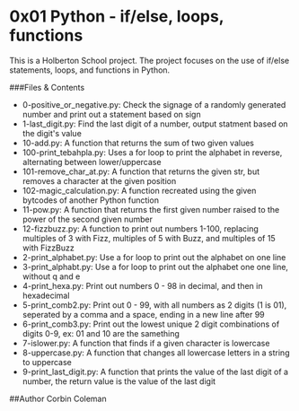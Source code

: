 # 0x01 Python - if/else, loops, functions
This is a Holberton School project. The project focuses on the use of if/else statements, loops, and functions in Python.

###Files & Contents
- 0-positive_or_negative.py: Check the signage of a randomly generated number and print out a statement based on sign
- 1-last_digit.py: Find the last digit of a number, output statment based on the digit's value
- 10-add.py: A function that returns the sum of two given values
- 100-print_tebahpla.py: Uses a for loop to print the alphabet in reverse, alternating between lower/uppercase
- 101-remove_char_at.py: A function that returns the given str, but removes a character at the given position
- 102-magic_calculation.py: A function recreated using the given bytcodes of another Python function
- 11-pow.py: A function that returns the first given number raised to the power of the second given number
- 12-fizzbuzz.py: A function to print out numbers 1-100, replacing multiples of 3 with Fizz, multiples of 5 with Buzz, and multiples of 15 with FizzBuzz
- 2-print_alphabet.py: Use a for loop to print out the alphabet on one line
- 3-print_alphabt.py: Use a for loop to print out the alphabet one one line, without q and e
- 4-print_hexa.py: Print out numbers 0 - 98 in decimal, and then in hexadecimal
- 5-print_comb2.py: Print out 0 - 99, with all numbers as 2 digits (1 is 01), seperated by a comma and a space, ending in a new line after 99
- 6-print_comb3.py: Print out the lowest unique 2 digit combinations of digits 0-9, ex: 01 and 10 are the samething
- 7-islower.py: A function that finds if a given character is lowercase
- 8-uppercase.py: A function that changes all lowercase letters in a string to uppercase
- 9-print_last_digit.py: A function that prints the value of the last digit of a number, the return value is the value of the last digit

##Author
Corbin Coleman
